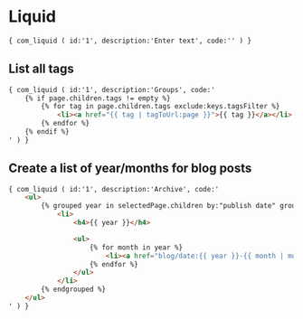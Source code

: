 Liquid
======

```xml
{ com_liquid ( id:'1', description:'Enter text', code:'' ) }
```


List all tags
-------------


```html
{ com_liquid ( id:'1', description:'Groups', code:'
	{% if page.children.tags != empty %}
		{% for tag in page.children.tags exclude:keys.tagsFilter %}
			<li><a href="{{ tag | tagToUrl:page }}">{{ tag }}</a></li>
		{% endfor %}
	{% endif %}
' ) }
```


Create a list of year/months for blog posts
-------------------------------------------


```html
{ com_liquid ( id:'1', description:'Archive', code:'
	<ul>
		{% grouped year in selectedPage.children by:"publish date" groups:"%Y|%B"  %}
			<li>
				<h4>{{ year }}</h4>

				<ul>
					{% for month in year %}
						<li><a href="blog/date:{{ year }}-{{ month | monthToNumeric }}">{{ month | capitalize }}</a></li>
					{% endfor %}
				</ul>
			</li>
		{% endgrouped %}
	</ul>
' ) }
```
